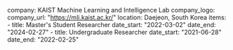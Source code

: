 company: KAIST Machine Learning and Intelligence Lab
company_logo:
company_url: "https://mli.kaist.ac.kr/"
location: Daejeon, South Korea
items:
    - title: Master's Student Researcher
    date_start: "2022-03-02"
    date_end: "2024-02-27"
    - title: Undergraduate Researcher
    date_start: "2021-06-28"
    date_end: "2022-02-25"